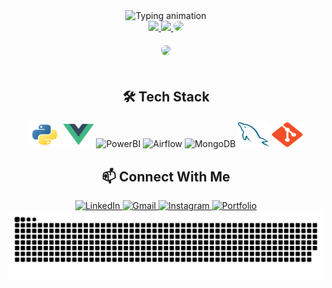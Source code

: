 <div align="center">
  <img src="https://readme-typing-svg.demolab.com?font=Fira+Code&size=30&duration=3000&pause=1000&color=8A2BE2&center=true&vCenter=true&width=500&lines=echo+%22Welcome+to+my+profile%22;Hi%2C+I'm+Lu%C3%ADs+Lessi+%F0%9F%91%8B;IT+Enthusiast+%F0%9F%92%BB;Problem+Solver+%F0%9F%A7%A9" alt="Typing animation" />
</div>

<div align="center">
  <a href="https://github.com/LuisLessi">
    <img height="180em" src="https://github-readme-stats-sigma-five.vercel.app/api?username=LuisLessi&show_icons=true&theme=midnight-purple&include_all_commits&count=true"/>
    <img height="180em" src="https://github-readme-stats-sigma-five.vercel.app/api/top-langs/?username=LuisLessi&layout=compact&langs_count=7&theme=midnight-purple" />
    <img width="180" src="https://media1.tenor.com/images/68e8337fb4eb7e40645d832c64762a8b/tenor.gif?itemid=19443613" style="border-radius: 10px;">
  </a>
</div>

<div align="center">
  <img src="https://user-images.githubusercontent.com/63880375/197192864-9216b8cb-1180-44fb-8df8-b300e6b4d101.gif" width="400" style="border-radius: 10px; margin: 20px 0;">
</div>

<div align="center">
  <h2>🛠️ Tech Stack</h2>
  <div style="display: inline_block; margin: 20px 0;">
    <img alt="Python" height="40" width="50" src="https://raw.githubusercontent.com/devicons/devicon/master/icons/python/python-original.svg" title="Python">
    <img alt="VueJS" height="40" width="50" src="https://raw.githubusercontent.com/devicons/devicon/master/icons/vuejs/vuejs-original.svg" title="Vue.js">
    <img alt="PowerBI" height="40" width="50" src="https://raw.githubusercontent.com/microsoft/PowerBI-Icons/main/SVG/Power-BI.svg" title="Power BI">
    <img alt="Airflow" height="40" width="50" src="https://cwiki.apache.org/confluence/download/attachments/145723561/airflow_transparent.png?version=1&modificationDate=1509723942000&api=v2" title="Airflow">
    <img alt="MongoDB" height="40" width="50" src="https://cdn.jsdelivr.net/gh/devicons/devicon/icons/mongodb/mongodb-original.svg" title="MongoDB">
    <img alt="SQL" height="40" width="50" src="https://raw.githubusercontent.com/devicons/devicon/master/icons/mysql/mysql-original.svg" title="SQL">
    <img alt="Git" height="40" width="50" src="https://raw.githubusercontent.com/devicons/devicon/master/icons/git/git-original.svg" title="Git">
  </div>
</div>

<div align="center">
  <h2>📫 Connect With Me</h2>
  <a href="https://www.linkedin.com/in/lu%C3%ADs-felipe-lessi-silva-9496aa1a1/" target="_blank">
    <img src="https://img.shields.io/badge/LinkedIn-0077B5?style=for-the-badge&logo=linkedin&logoColor=white" alt="LinkedIn">
  </a>
  <a href="mailto:assassinsonic1@gmail.com">
    <img src="https://img.shields.io/badge/Gmail-D14836?style=for-the-badge&logo=gmail&logoColor=white" alt="Gmail">
  </a>
  <a href="https://www.instagram.com/luis_lessi/" target="_blank">
    <img src="https://img.shields.io/badge/Instagram-E4405F?style=for-the-badge&logo=instagram&logoColor=white" alt="Instagram">
  </a>
  <a href="https://luislessi.github.io/My-portfolio/" target="_blank">
    <img src="https://img.shields.io/badge/🚀_Portfolio-8A2BE2?style=for-the-badge" alt="Portfolio">
  </a>
</div>

<div align="center">
  <img src="https://github.com/LuisLessi/LuisLessi/blob/output/github-snake-dark.svg" alt="Snake animation">
</div>

